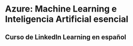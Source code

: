 # Azure: Machine Learning e Inteligencia Artificial esencial
## Curso de LinkedIn Learning en español

